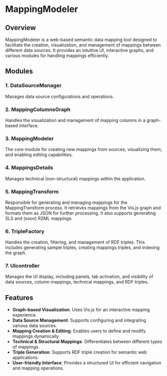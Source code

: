 # MappingModeler

## Overview

MappingModeler is a web-based semantic data mapping tool designed to facilitate the creation, visualization, and management of mappings between different data sources. It provides an intuitive UI, interactive graphs, and various modules for handling mappings efficiently.

## Modules

### 1. DataSourceManager

Manages data source configurations and operations.

### 2. MappingColumnsGraph

Handles the visualization and management of mapping columns in a graph-based interface.

### 3. MappingModeler

The core module for creating new mappings from sources, visualizing them, and enabling editing capabilities.

### 4. MappingsDetails

Manages technical (non-structural) mappings within the application.

### 5. MappingTransform

Responsible for generating and managing mappings for the MappingTransform process. It retrieves mappings from the Vis.js graph and formats them as JSON for further processing. It also supports generating SLS and (soon) R2ML mappings.

### 6. TripleFactory

Handles the creation, filtering, and management of RDF triples. This includes generating sample triples, creating mappings triples, and indexing the graph.

### 7. UIcontroller

Manages the UI display, including panels, tab activation, and visibility of data sources, column mappings, technical mappings, and RDF triples.

## Features

- **Graph-based Visualization**: Uses Vis.js for an interactive mapping experience.
- **Data Source Management**: Supports configuring and integrating various data sources.
- **Mapping Creation & Editing**: Enables users to define and modify mappings dynamically.
- **Technical & Structural Mappings**: Differentiates between different types of mappings.
- **Triple Generation**: Supports RDF triple creation for semantic web applications.
- **User-friendly Interface**: Provides a structured UI for efficient navigation and mapping operations.